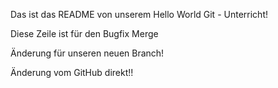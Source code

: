 Das ist das README von unserem Hello World Git - Unterricht!

Diese Zeile ist für den Bugfix Merge

Änderung für unseren neuen Branch!

Änderung vom GitHub direkt!!
